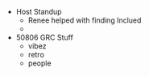 - Host Standup
	- Renee helped with finding Inclued
	-
- 50806 GRC Stuff
	- vibez
	- retro
	- people